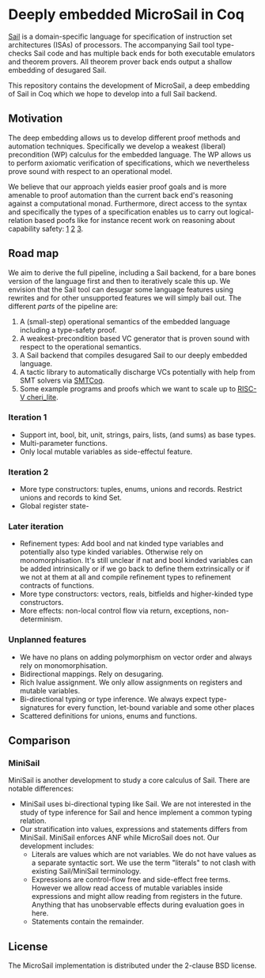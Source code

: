 Deeply embedded MicroSail in Coq
================================

[Sail](https://github.com/rems-project/sail) is a domain-specific language for
specification of instruction set architectures (ISAs) of processors. The
accompanying Sail tool type-checks Sail code and has multiple back ends for both
executable emulators and theorem provers. All theorem prover back ends output a
shallow embedding of desugared Sail.

This repository contains the development of MicroSail, a deep embedding of Sail
in Coq which we hope to develop into a full Sail backend.

Motivation
----------
The deep embedding allows us to develop different proof methods and automation
techniques. Specifically we develop a weakest (liberal) precondition (WP)
calculus for the embedded language. The WP allows us to perform axiomatic
verification of specifications, which we nevertheless prove sound with respect
to an operational model.

We believe that our approach yields easier proof goals and is more amenable to
proof automation than the current back end's reasoning against a computational
monad. Furthermore, direct access to the syntax and specifically the types of a
specification enables us to carry out logical-relation based poofs like for
instance recent work on reasoning about capability safety:
[1](https://ieeexplore.ieee.org/abstract/document/7467352/)
[2](https://dl.acm.org/citation.cfm?id=3133913)
[3](https://link.springer.com/chapter/10.1007/978-3-319-89884-1_17).

Road map
--------

We aim to derive the full pipeline, including a Sail backend, for a bare bones
version of the language first and then to iteratively scale this up. We envision
that the Sail tool can desugar some language features using rewrites and for
other unsupported features we will simply bail out. The different *parts* of the
pipeline are:

1. A (small-step) operational semantics of the embedded language including a
   type-safety proof.
2. A weakest-precondition based VC generator that is proven sound with respect
   to the operational semantics.
3. A Sail backend that compiles desugared Sail to our deeply embedded language.
4. A tactic library to automatically discharge VCs potentially with help from
   SMT solvers via [SMTCoq](https://smtcoq.github.io/).
5. Some example programs and proofs which we want to scale up to [RISC-V
   cheri_lite](https://github.com/rems-project/sail-riscv/tree/cheri_lite).

### Iteration 1
- Support int, bool, bit, unit, strings, pairs, lists, (and sums) as base types.
- Multi-parameter functions.
- Only local mutable variables as side-effectul feature.

### Iteration 2
- More type constructors: tuples, enums, unions and records. Restrict unions
  and records to kind Set.
- Global register state-

### Later iteration
- Refinement types: Add bool and nat kinded type variables and potentially also
  type kinded variables. Otherwise rely on monomorphisation. It's still unclear
  if nat and bool kinded variables can be added intrinsically or if we go back
  to define them extrinsically or if we not at them at all and compile
  refinement types to refinement contracts of functions.
- More type constructors: vectors, reals, bitfields and higher-kinded type
  constructors.
- More effects: non-local control flow via return, exceptions,
  non-determinism.


### Unplanned features
- We have no plans on adding polymorphism on vector order and always rely on
  monomorphisation.
- Bidirectional mappings. Rely on desugaring.
- Rich lvalue assignment. We only allow assignments on registers and mutable
  variables.
- Bi-directional typing or type inference. We always expect type-signatures for
  every function, let-bound variable and some other places
- Scattered definitions for unions, enums and functions.

Comparison
----------

### MiniSail
MiniSail is another development to study a core calculus of Sail. There are
notable differences:
- MiniSail uses bi-directional typing like Sail. We are not interested in the
  study of type inference for Sail and hence implement a common typing relation.
- Our stratification into values, expressions and statements differs from
  MiniSail. MiniSail enforces ANF while MicroSail does not. Our development
  includes:
  + Literals are values which are not variables. We do not have values as a
    separate syntactic sort. We use the term "literals" to not clash with
    existing Sail/MiniSail terminology.
  + Expressions are control-flow free and side-effect free terms. However we
    allow read access of mutable variables inside expressions and might allow
    reading from registers in the future. Anything that has unobservable effects
    during evaluation goes in here.
  + Statements contain the remainder.
  
License
-------
The MicroSail implementation is distributed under the 2-clause BSD license.
